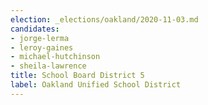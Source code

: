```yaml
---
election: _elections/oakland/2020-11-03.md
candidates:
- jorge-lerma
- leroy-gaines
- michael-hutchinson
- sheila-lawrence
title: School Board District 5
label: Oakland Unified School District
---
```

